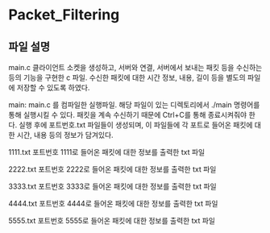 # Packet_Filtering
## 파일 설명

main.c
 클라이언트 소켓을 생성하고, 서버와 연결, 서버에서 보내는 패킷 등을 수신하는 등의 기능을 구현한 c 파일. 수신한 패킷에 대한 시간 정보, 내용, 길이 등을 별도의 파일에 저장할 수 있도록 하였다.  

main:
 main.c 를 컴파일한 실행파일. 해당 파일이 있는 디렉토리에서 ./main 명령어를 통해 실행시킬 수 있다. 패킷을 계속 수신하기 때문에 Ctrl+C를 통해 종료시켜줘야 한다. 실행 후에 포트번호.txt 파일들이 생성되며, 이 파일들에 각 포트로 들어온 패킷에 대한 시간, 내용 등의 정보가 담겨있다. 

1111.txt 포트번호 1111로 들어온 패킷에 대한 정보를 출력한 txt 파일

2222.txt 포트번호 2222로 들어온 패킷에 대한 정보를 출력한 txt 파일

3333.txt 포트번호 3333로 들어온 패킷에 대한 정보를 출력한 txt 파일

4444.txt 포트번호 4444로 들어온 패킷에 대한 정보를 출력한 txt 파일

5555.txt 포트번호 5555로 들어온 패킷에 대한 정보를 출력한 txt 파일